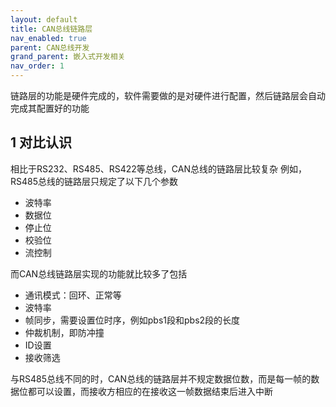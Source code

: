 ```yaml
---
layout: default
title: CAN总线链路层
nav_enabled: true
parent: CAN总线开发
grand_parent: 嵌入式开发相关
nav_order: 1
---
```


链路层的功能是硬件完成的，软件需要做的是对硬件进行配置，然后链路层会自动完成其配置好的功能
## 1 对比认识
相比于RS232、RS485、RS422等总线，CAN总线的链路层比较复杂
例如，RS485总线的链路层只规定了以下几个参数
- 波特率
- 数据位
- 停止位
- 校验位
- 流控制

而CAN总线链路层实现的功能就比较多了包括
- 通讯模式：回环、正常等
- 波特率
- 帧同步，需要设置位时序，例如pbs1段和pbs2段的长度
- 仲裁机制，即防冲撞
- ID设置
- 接收筛选

与RS485总线不同的时，CAN总线的链路层并不规定数据位数，而是每一帧的数据位都可以设置，而接收方相应的在接收这一帧数据结束后进入中断
